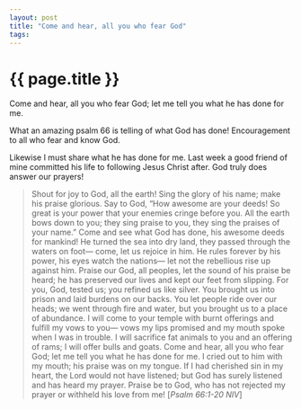 ```yaml
---
layout: post
title: "Come and hear, all you who fear God"
tags:
---
```


# {{ page.title }}

Come and hear, all you who fear God; let me tell you what he has done for me.

What an amazing psalm 66 is telling of what God has done! Encouragement to all who fear and know God.

Likewise I must share what he has done for me. Last week a good friend of mine committed his life to following Jesus Christ after. God truly does answer our prayers!

> Shout for joy to God, all the earth! Sing the glory of his name; make his praise glorious. Say to God, “How awesome are your deeds! So great is your power that your enemies cringe before you. All the earth bows down to you; they sing praise to you, they sing the praises of your name.” Come and see what God has done, his awesome deeds for mankind! He turned the sea into dry land, they passed through the waters on foot— come, let us rejoice in him. He rules forever by his power, his eyes watch the nations— let not the rebellious rise up against him. Praise our God, all peoples, let the sound of his praise be heard; he has preserved our lives and kept our feet from slipping. For you, God, tested us; you refined us like silver. You brought us into prison and laid burdens on our backs. You let people ride over our heads; we went through fire and water, but you brought us to a place of abundance. I will come to your temple with burnt offerings and fulfill my vows to you— vows my lips promised and my mouth spoke when I was in trouble. I will sacrifice fat animals to you and an offering of rams; I will offer bulls and goats. Come and hear, all you who fear God; let me tell you what he has done for me. I cried out to him with my mouth; his praise was on my tongue. If I had cherished sin in my heart, the Lord would not have listened; but God has surely listened and has heard my prayer. Praise be to God, who has not rejected my prayer or withheld his love from me! [*Psalm 66:1-20 NIV*]